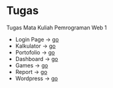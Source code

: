 # Tugas

Tugas Mata Kuliah Pemrograman Web 1

- Login Page -> [go](https://kyuzan0.github.io/Tugas/project/loginpage/login.html)
- Kalkulator -> [go](https://kyuzan0.github.io/Tugas/project/kalkulator/cal.html)
- Portofolio -> [go](https://kyuzan0.github.io/Tugas/#)
- Dashboard -> [go](https://kyuzan0.github.io/Tugas/project/dashboard/index.html)
- Games -> [go](https://kyuzan0.github.io/Tugas/project/games/tet.html)
- Report -> [go](https://kyuzan0.github.io/Tugas/project/report/report.html)
- Wordpress -> [go](https://kelompok-4.ct.ws)
